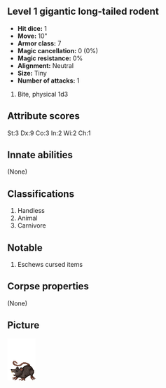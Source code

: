 ## Level 1 gigantic long-tailed rodent
- **Hit dice:** 1
- **Move:** 10"
- **Armor class:** 7
- **Magic cancellation:** 0 (0%)
- **Magic resistance:** 0%
- **Alignment:** Neutral
- **Size:** Tiny
- **Number of attacks:** 1
1. Bite, physical 1d3
## Attribute scores
St:3 Dx:9 Co:3 In:2 Wi:2 Ch:1
## Innate abilities
(None)
## Classifications
1. Handless
2. Animal
3. Carnivore
## Notable
1. Eschews cursed items
## Corpse properties
(None)
## Picture
![Giant rat](https://github.com/hyvanmielenpelit/GnollHackTileSet/blob/main/Monsters/giant_rat/giant_rat.png)
